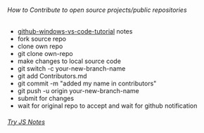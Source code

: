###### How to Contribute to open source projects/public repositories
* [github-windows-vs-code-tutorial](https://github.com/firstcontributions/first-contributions/blob/main/gui-tool-tutorials/github-windows-vs-code-tutorial.md)
notes
* fork source repo
* clone own repo
* git clone own-repo
* make changes to local source code
* git switch -c your-new-branch-name
* git add Contributors.md
* git commit -m "added my name in contributors"
* git push -u origin your-new-branch-name
* submit for changes
* wait for original repo to accept and wait for github notification

###### [Try JS Notes](https://github.com/munetracker/html_css_js_basics/blob/master/src/tryjs/aa_folderdirectory.md)


    